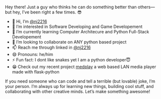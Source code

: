 Hey there! Just a guy who thinks he can do something better than others—but hey, I’ve been right a few times. 😎

- 👋 Hi, I’m [@nj2216](https://github.com/nj2216/)
- 👀 I’m interested in Software Developing and Game Developement
- 🌱 I’m currently learning Computer Architecure and Python Full-Stack Developement
- 💞️ I’m looking to collaborate on ANY python based project
- 📫 Reach me through linked in [@nj2216](https://www.linkedin.com/in/nj2216/)
- 😄 Pronouns: he/him
- ⚡ Fun fact: I dont like snakes yet I am a python developer😇
- 😁 Check out my recent project [medplay](https://github.com/nj2216/medplay) a web based LAN media player made with flask-python
  
If you need someone who can code and tell a terrible (but lovable) joke, I’m your person. I’m always up for learning new things, building cool stuff, and collaborating with other creative minds. Let’s make something awesome!

<!---
njeeevan2216/njeeevan2216 is a ✨ special ✨ repository because its `README.md` (this file) appears on your GitHub profile.
You can click the Preview link to take a look at your changes.
--->
